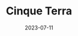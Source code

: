---
title: Cinque Terra
date: 2023-07-11
description: "..."
#tags: ["emoji"]
thumbnail: /images/thumbnails/world.png
---